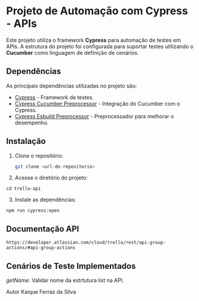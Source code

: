 # Projeto de Automação com Cypress - APIs

Este projeto utiliza o framework **Cypress** para automação de testes em APIs. A estrutura do projeto foi configurada para suportar testes utilizando o **Cucumber** como linguagem de definição de cenários.

## Dependências

As principais dependências utilizadas no projeto são:

- [Cypress](https://www.cypress.io/) - Framework de testes.
- [Cypress Cucumber Preprocessor](https://github.com/badeball/cypress-cucumber-preprocessor) - Integração do Cucumber com o Cypress.
- [Cypress Esbuild Preprocessor](https://github.com/bahmutov/cypress-esbuild-preprocessor) - Preprocessador para melhorar o desempenho.

## Instalação

1. Clone o repositório:

   ```bash
   git clone <url-do-repositorio>
   ```

2. Acesse o diretório do projeto:

```
cd trello-api
```

3. Instale as dependências:

```
npm run cypress:open
```

## Documentação API
```
https://developer.atlassian.com/cloud/trello/rest/api-group-actions/#api-group-actions
```

## Cenários de Teste Implementados

_getName:_ Validar nome da estrtutura list na API.

Autor
Kaique Ferraz da Silva
